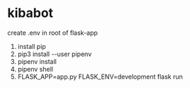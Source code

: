 # kibabot

create .env in root of flask-app

1. install pip
2. pip3 install --user pipenv
3. pipenv install
4. pipenv shell
3. FLASK_APP=app.py FLASK_ENV=development flask run